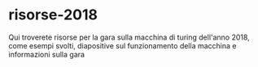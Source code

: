 # risorse-2018
Qui troverete risorse per la gara sulla macchina di turing dell'anno 2018, come esempi svolti, diapositive sul funzionamento della macchina e informazioni sulla gara
